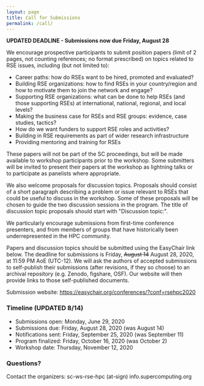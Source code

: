 ```yaml
---
layout: page
title: Call for Submissions
permalink: /call/
---
```


**UPDATED DEADLINE - Submissions now due Friday, August 28**

We encourage prospective participants to submit position papers (limit of 2 pages, not counting references; no format prescribed) on topics related to RSE issues, including (but not limited to):
- Career paths:  how do RSEs want to be hired, promoted and evaluated?
- Building RSE organizations:  how to find RSEs in your country/region and how to motivate them to join the network and engage?
- Supporting RSE organizations:  what can be done to help RSEs (and those supporting RSEs) at international, national, regional, and local levels?
- Making the business case for RSEs and RSE groups:  evidence, case studies, tactics?
- How do we want funders to support RSE roles and activities?
- Building in RSE requirements as part of wider research infrastructure
- Providing mentoring and training for RSEs

These papers will not be part of the SC proceedings, but will be made available to workshop participants prior to the workshop.  Some submitters will be invited to present their papers at the workshop as lightning talks or to participate as panelists where appropriate.

We also welcome proposals for discussion topics.  Proposals should consist of a short paragraph describing a problem or issue relevant to RSEs that could be useful to discuss in the workshop.  Some of these proposals will be chosen to guide the two discussion sessions in the program. The title of discussion topic proposals should start with "Discussion topic:".

We particularly encourage submissions from first-time conference presenters, and from members of groups that have historically been underrepresented in the HPC community.

Papers and discussion topics should be submitted using the EasyChair link below.  The deadline for submissions is Friday, ~~August 14~~ August 28, 2020, at 11:59 PM AoE (UTC-12).
We will ask the authors of accepted submissions to self-publish their submissions (after revisions, if they so choose) to an archival repository (e.g. Zenodo, figshare, OSF). Our website will then provide links to those self-published documents.

Submission website:  <https://easychair.org/conferences/?conf=rsehpc2020>

### Timeline (UPDATED 8/14)

- Submissions open:  Monday, June 29, 2020
- Submissions due:  Friday, August 28, 2020 (was August 14)
- Notifications sent:  Friday, September 25, 2020 (was September 11)
- Program finalized:  Friday, October 16, 2020 (was October 2)
- Workshop date:  Thursday, November 12, 2020

### Questions?

Contact the organizers:  sc-ws-rse-hpc (at-sign) info.supercomputing.org


